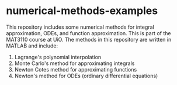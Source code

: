 # numerical-methods-examples
This repository includes some numerical methods for integral approximation, ODEs, and function approximation. This is part of the MAT3110 course at UiO.
The methods in this repository are written in MATLAB and include:
1. Lagrange's polynomial interpolation
2. Monte Carlo's method for approximating integrals
3. Newton Cotes method for approximating functions
4. Newton's method for ODEs (ordinary differential equations)
